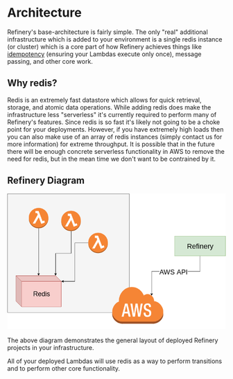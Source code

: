 # Architecture

Refinery's base-architecture is fairly simple. The only "real" additional infrastructure which is added to your environment is a single redis instance (or cluster) which is a core part of how Refinery achieves things like [idempotency](https://cloudonaut.io/your-lambda-function-might-execute-twice-deal-with-it/) (ensuring your Lambdas execute only once), message passing, and other core work.

## Why redis?

Redis is an extremely fast datastore which allows for quick retrieval, storage, and atomic data operations. While adding redis does make the infrastructure less "serverless" it's currently required to perform many of Refinery's features. Since redis is so fast it's likely not going to be a choke point for your deployments. However, if you have extremely high loads then you can also make use of an array of redis instances (simply contact us for more information) for extreme throughput. It is possible that in the future there will be enough concrete serverless functionality in AWS to remove the need for redis, but in the mean time we don't want to be contrained by it.

## Refinery Diagram

![](images/refinery-diagram.png)

The above diagram demonstrates the general layout of deployed Refinery projects in your infrastructure.

All of your deployed Lambdas will use redis as a way to perform transitions and to perform other core functionality.